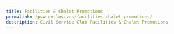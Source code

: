 ```yaml
---
title: Facilities & Chalet Promotions
permalink: /psw-exclusives/facilities-chalet-promotions/
description: Civil Service Club Facilities & Chalet Promotions
---
```

